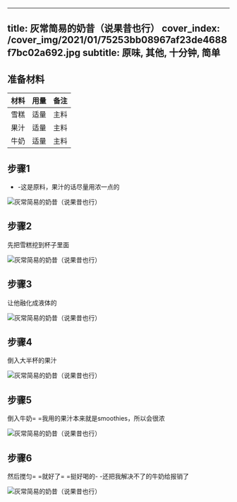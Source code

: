 
---
title: 灰常简易的奶昔（说果昔也行）
cover_index: /cover_img/2021/01/75253bb08967af23de4688f7bc02a692.jpg
subtitle: 原味, 其他, 十分钟, 简单
---

## 准备材料

| 材料     | 用量 | 备注|
| ------- | ----- | --- |
| 雪糕 | 适量| 主料 |
| 果汁 | 适量| 主料 |
| 牛奶 | 适量| 主料 |

## 步骤1

- -这是原料，果汁的话尽量用浓一点的

![灰常简易的奶昔（说果昔也行）](https://i8.meishichina.com/attachment/recipe/201010/201010170413595.jpg?x-oss-process=style/p320) 

## 步骤2

先把雪糕挖到杯子里面

![灰常简易的奶昔（说果昔也行）](https://i8.meishichina.com/attachment/recipe/201010/201010170414406.jpg?x-oss-process=style/p320) 

## 步骤3

让他融化成液体的

![灰常简易的奶昔（说果昔也行）](https://i8.meishichina.com/attachment/recipe/201010/201010171249089.jpg?x-oss-process=style/p320) 

## 步骤4

倒入大半杯的果汁

![灰常简易的奶昔（说果昔也行）](https://i8.meishichina.com/attachment/recipe/201010/201010170415359.jpg?x-oss-process=style/p320) 

## 步骤5

倒入牛奶= =我用的果汁本来就是smoothies，所以会很浓

![灰常简易的奶昔（说果昔也行）](https://i8.meishichina.com/attachment/recipe/201010/201010171249191.jpg?x-oss-process=style/p320) 

## 步骤6

然后搅匀= =就好了= =挺好喝的- -还把我解决不了的牛奶给报销了

![灰常简易的奶昔（说果昔也行）](https://i8.meishichina.com/attachment/recipe/201010/201010171249284.jpg?x-oss-process=style/p320) 

